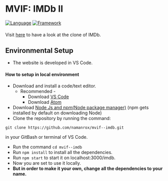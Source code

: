 # MVIF: IMDb II
[![Language](https://img.shields.io/badge/Language-Javascript-blue.svg?style=flat)](https://www.javascript.com/)
[![Framework](https://img.shields.io/badge/Framework-Reactjs-brightgreen.svg?style=flat)](https://reactjs.org/)
####
Visit [here](https://mvif-imdb.vercel.app/imdb) to have a look at the clone of IMDb.

## Environmental Setup 
- The website is developed in VS Code.
#### How to setup in local environment
- Download and install a code/text editor.
  - Recommended -
    - Download [VS Code](https://code.visualstudio.com/download)
    - Download [Atom](https://atom.io/)
- Download [Node Js and npm(Node package manager)](https://nodejs.org/en/) (npm gets installed by default on downloading Node)
- Clone the repository by running the command:
```
git clone https://github.com/namanrox/mvif--imdb.git
```
in your GitBash or terminal of VS Code.
- Run the command `cd mvif--imdb`
- Run `npm install` to install all the dependencies.
- Run `npm start` to start it on localhost:3000/imdb.
- Now you are set to use it locally.
- **But in order to make it your own, change all the dependencies to your name.**
